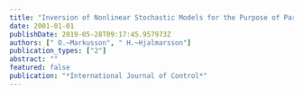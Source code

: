 ```yaml
---
title: "Inversion of Nonlinear Stochastic Models for the Purpose of Parameter Estimation"
date: 2001-01-01
publishDate: 2019-05-28T09:17:45.957973Z
authors: [" O.~Markusson", " H.~Hjalmarsson"]
publication_types: ["2"]
abstract: ""
featured: false
publication: "*International Journal of Control*"
---
```



